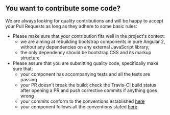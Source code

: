 ## You want to contribute some code?

We are always looking for quality contributions and will be happy to accept your Pull Requests as long as they adhere to some basic rules:

* Please make sure that your contribution fits well in the project's context:
  * we are aiming at rebuilding bootstrap components in pure Angular 2, without any dependencies on any external JavaScript library;
  * the only dependency should be bootstrap CSS and its markup structure
* Please assure that you are submitting quality code, specifically make sure that:
  * your component has accompanying tests and all the tests are passing
  * your PR doesn't break the build; check the Travis-CI build status after opening a PR and push corrective commits if anything goes wrong
  * your commits conform to the conventions established [here](https://github.com/stevemao/conventional-changelog-angular/blob/master/convention.md)
  * your component follows all the conventions stated [here](https://github.com/ng-bootstrap/ng-bootstrap/wiki/Code-conventions)
